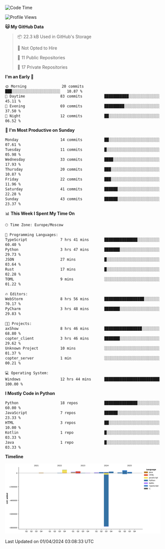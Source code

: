 <!--START_SECTION:waka-->
![Code Time](http://img.shields.io/badge/Code%20Time-243%20hrs%2035%20mins-blue)

![Profile Views](http://img.shields.io/badge/Profile%20Views-0-blue)

**🐱 My GitHub Data** 

> 📦 22.3 kB Used in GitHub's Storage 
 > 
> 🚫 Not Opted to Hire
 > 
> 📜 11 Public Repositories 
 > 
> 🔑 17 Private Repositories 
 > 
**I'm an Early 🐤** 

```text
🌞 Morning                20 commits          ███░░░░░░░░░░░░░░░░░░░░░░   10.87 % 
🌆 Daytime                83 commits          ███████████░░░░░░░░░░░░░░   45.11 % 
🌃 Evening                69 commits          █████████░░░░░░░░░░░░░░░░   37.50 % 
🌙 Night                  12 commits          ██░░░░░░░░░░░░░░░░░░░░░░░   06.52 % 
```
📅 **I'm Most Productive on Sunday** 

```text
Monday                   14 commits          ██░░░░░░░░░░░░░░░░░░░░░░░   07.61 % 
Tuesday                  11 commits          █░░░░░░░░░░░░░░░░░░░░░░░░   05.98 % 
Wednesday                33 commits          ████░░░░░░░░░░░░░░░░░░░░░   17.93 % 
Thursday                 20 commits          ███░░░░░░░░░░░░░░░░░░░░░░   10.87 % 
Friday                   22 commits          ███░░░░░░░░░░░░░░░░░░░░░░   11.96 % 
Saturday                 41 commits          ██████░░░░░░░░░░░░░░░░░░░   22.28 % 
Sunday                   43 commits          ██████░░░░░░░░░░░░░░░░░░░   23.37 % 
```


📊 **This Week I Spent My Time On** 

```text
🕑︎ Time Zone: Europe/Moscow

💬 Programming Languages: 
TypeScript               7 hrs 41 mins       ███████████████░░░░░░░░░░   60.40 % 
Python                   3 hrs 47 mins       ███████░░░░░░░░░░░░░░░░░░   29.73 % 
JSON                     27 mins             █░░░░░░░░░░░░░░░░░░░░░░░░   03.64 % 
Rust                     17 mins             █░░░░░░░░░░░░░░░░░░░░░░░░   02.28 % 
TOML                     9 mins              ░░░░░░░░░░░░░░░░░░░░░░░░░   01.22 % 

🔥 Editors: 
WebStorm                 8 hrs 56 mins       ██████████████████░░░░░░░   70.17 % 
PyCharm                  3 hrs 48 mins       ███████░░░░░░░░░░░░░░░░░░   29.83 % 

🐱‍💻 Projects: 
axShow                   8 hrs 46 mins       █████████████████░░░░░░░░   68.80 % 
copter_client            3 hrs 46 mins       ███████░░░░░░░░░░░░░░░░░░   29.62 % 
Unknown Project          10 mins             ░░░░░░░░░░░░░░░░░░░░░░░░░   01.37 % 
copter_server            1 min               ░░░░░░░░░░░░░░░░░░░░░░░░░   00.21 % 

💻 Operating System: 
Windows                  12 hrs 44 mins      █████████████████████████   100.00 % 
```

**I Mostly Code in Python** 

```text
Python                   18 repos            ███████████████░░░░░░░░░░   60.00 % 
JavaScript               7 repos             ██████░░░░░░░░░░░░░░░░░░░   23.33 % 
HTML                     3 repos             ██░░░░░░░░░░░░░░░░░░░░░░░   10.00 % 
Kotlin                   1 repo              █░░░░░░░░░░░░░░░░░░░░░░░░   03.33 % 
Java                     1 repo              █░░░░░░░░░░░░░░░░░░░░░░░░   03.33 % 
```



**Timeline**

![Lines of Code chart](https://raw.githubusercontent.com/adlemx/adlemx/main/assets/bar_graph.png)


 Last Updated on 01/04/2024 03:08:33 UTC
<!--END_SECTION:waka-->
